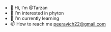 - 👋 Hi, I’m @Tarzan
- 👀 I’m interested in phyton
- 🌱 I’m currently learning 
- 📫 How to reach me peeravich22@gmail.com

<!---
Tarzan2202/Tarzan2202 is a ✨ special ✨ repository because its `README.md` (this file) appears on your GitHub profile.
You can click the Preview link to take a look at your changes.
--->
